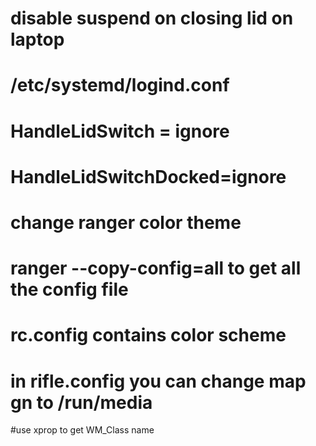 # disable suspend on closing lid on laptop
# /etc/systemd/logind.conf
# HandleLidSwitch = ignore
# HandleLidSwitchDocked=ignore

# change ranger color theme
# ranger --copy-config=all to get all the config file
# rc.config contains color scheme
# in rifle.config you can change map gn to /run/media

#use xprop to get WM_Class name
